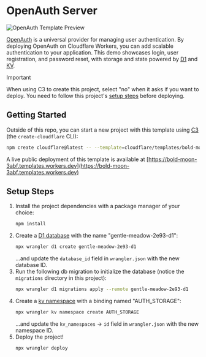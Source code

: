 # OpenAuth Server

![OpenAuth Template Preview](https://imagedelivery.net/wSMYJvS3Xw-n339CbDyDIA/b2ff10c6-8f7c-419f-8757-e2ccf1c84500/public)

<!-- dash-content-start -->

[OpenAuth](https://openauth.js.org/) is a universal provider for managing user authentication. By deploying OpenAuth on Cloudflare Workers, you can add scalable authentication to your application. This demo showcases login, user registration, and password reset, with storage and state powered by [D1](https://developers.cloudflare.com/d1/) and [KV](https://developers.cloudflare.com/kv/).

> [!IMPORTANT]
> When using C3 to create this project, select "no" when it asks if you want to deploy. You need to follow this project's [setup steps](https://github.com/cloudflare/templates/tree/main/bold-moon-3abf#setup-steps) before deploying.

<!-- dash-content-end -->

## Getting Started

Outside of this repo, you can start a new project with this template using [C3](https://developers.cloudflare.com/pages/get-started/c3/) (the `create-cloudflare` CLI):

```bash
npm create cloudflare@latest -- --template=cloudflare/templates/bold-moon-3abf
```

A live public deployment of this template is available at [https://bold-moon-3abf.templates.workers.dev](https://bold-moon-3abf.templates.workers.dev)

## Setup Steps

1. Install the project dependencies with a package manager of your choice:
   ```bash
   npm install
   ```
2. Create a [D1 database](https://developers.cloudflare.com/d1/get-started/) with the name "gentle-meadow-2e93-d1":
   ```bash
   npx wrangler d1 create gentle-meadow-2e93-d1
   ```
   ...and update the `database_id` field in `wrangler.json` with the new database ID.
3. Run the following db migration to initialize the database (notice the `migrations` directory in this project):
   ```bash
   npx wrangler d1 migrations apply --remote gentle-meadow-2e93-d1
   ```
4. Create a [kv namespace](https://developers.cloudflare.com/kv/get-started/) with a binding named "AUTH_STORAGE":
   ```bash
   npx wrangler kv namespace create AUTH_STORAGE
   ```
   ...and update the `kv_namespaces` -> `id` field in `wrangler.json` with the new namespace ID.
5. Deploy the project!
   ```bash
   npx wrangler deploy
   ```
